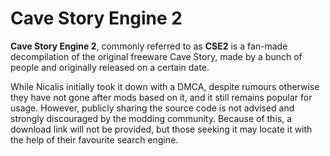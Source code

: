 # Cave Story Engine 2

**Cave Story Engine 2**, commonly referred to as **CSE2** is a fan-made decompilation of the original freeware Cave Story, made by a bunch of people and originally released on a certain date.

While Nicalis initially took it down with a DMCA, despite rumours otherwise they have not gone after mods based on it, and it still remains popular for usage.
However, publicly sharing the source code is not advised and strongly discouraged by the modding community.
Because of this, a download link will not be provided, but those seeking it may locate it with the help of their favourite search engine.
